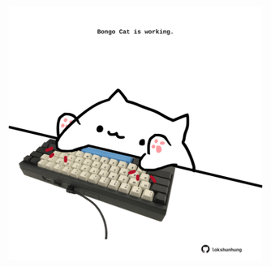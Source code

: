 <!-- built at 06/01/2023, 10:01:03 UTC -->
<p align="center">
  <img width="500" height="500" src="./ReadmeImage.svg">
</p>
